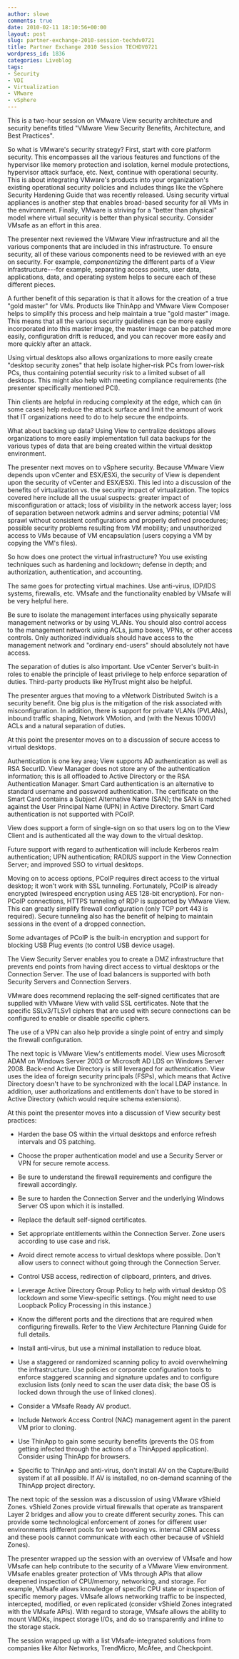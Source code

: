 ```yaml
---
author: slowe
comments: true
date: 2010-02-11 18:10:56+00:00
layout: post
slug: partner-exchange-2010-session-techdv0721
title: Partner Exchange 2010 Session TECHDV0721
wordpress_id: 1836
categories: Liveblog
tags:
- Security
- VDI
- Virtualization
- VMware
- vSphere
---
```


This is a two-hour session on VMware View security architecture and security benefits titled "VMware View Security Benefits, Architecture, and Best Practices".

So what is VMware's security strategy? First, start with core platform security. This encompasses all the various features and functions of the hypervisor like memory protection and isolation, kernel module protections, hypervisor attack surface, etc. Next, continue with operational security. This is about integrating VMware's products into your organization's existing operational security policies and includes things like the vSphere Security Hardening Guide that was recently released. Using security virtual appliances is another step that enables broad-based security for all VMs in the environment. Finally, VMware is striving for a "better than physical" model where virtual security is better than physical security. Consider VMsafe as an effort in this area.

The presenter next reviewed the VMware View infrastructure and all the various components that are included in this infrastructure. To ensure security, all of these various components need to be reviewed with an eye on security. For example, _componentizing_ the different parts of a View infrastructure---for example, separating access points, user data, applications, data, and operating system helps to secure each of these different pieces.

A further benefit of this separation is that it allows for the creation of a true "gold master" for VMs. Products like ThinApp and VMware View Composer helps to simplify this process and help maintain a true "gold master" image. This means that all the various security guidelines can be more easily incorporated into this master image, the master image can be patched more easily, configuration drift is reduced, and you can recover more easily and more quickly after an attack.

Using virtual desktops also allows organizations to more easily create "desktop security zones" that help isolate higher-risk PCs from lower-risk PCs, thus containing potential security risk to a limited subset of all desktops. This might also help with meeting compliance requirements (the presenter specifically mentioned PCI).

Thin clients are helpful in reducing complexity at the edge, which can (in some cases) help reduce the attack surface and limit the amount of work that IT organizations need to do to help secure the endpoints.

What about backing up data? Using View to centralize desktops allows organizations to more easily implementation full data backups for the various types of data that are being created within the virtual desktop environment.

The presenter next moves on to vSphere security. Because VMware View depends upon vCenter and ESX/ESXi, the security of View is dependent upon the security of vCenter and ESX/ESXi. This led into a discussion of the benefits of virtualization vs. the security impact of virtualization. The topics covered here include all the usual suspects: greater impact of misconfiguration or attack; loss of visibility in the network access layer; loss of separation between network admins and server admins; potential VM sprawl without consistent configurations and properly defined procedures; possible security problems resulting from VM mobility; and unauthorized access to VMs because of VM encapsulation (users copying a VM by copying the VM's files).

So how does one protect the virtual infrastructure? You use existing techniques such as hardening and lockdown; defense in depth; and authorization, authentication, and accounting.

The same goes for protecting virtual machines. Use anti-virus, IDP/IDS systems, firewalls, etc. VMsafe and the functionality enabled by VMsafe will be very helpful here.

Be sure to isolate the management interfaces using physically separate management networks or by using VLANs. You should also control access to the management network using ACLs, jump boxes, VPNs, or other access controls. Only authorized individuals should have access to the management network and "ordinary end-users" should absolutely not have access.

The separation of duties is also important. Use vCenter Server's built-in roles to enable the principle of least privilege to help enforce separation of duties. Third-party products like HyTrust might also be helpful.

The presenter argues that moving to a vNetwork Distributed Switch is a security benefit. One big plus is the mitigation of the risk associated with misconfiguration. In addition, there is support for private VLANs (PVLANs), inbound traffic shaping, Network VMotion, and (with the Nexus 1000V) ACLs and a natural separation of duties.

At this point the presenter moves on to a discussion of secure access to virtual desktops.

Authentication is one key area; View supports AD authentication as well as RSA SecurID. View Manager does not store any of the authentication information; this is all offloaded to Active Directory or the RSA Authentication Manager. Smart Card authentication is an alternative to standard username and password authentication. The certificate on the Smart Card contains a Subject Alternative Name (SAN); the SAN is matched against the User Principal Name (UPN) in Active Directory. Smart Card authentication is not supported with PCoIP.

View does support a form of single-sign on so that users log on to the View Client and is authenticated all the way down to the virtual desktop.

Future support with regard to authentication will include Kerberos realm authentication; UPN authentication; RADIUS support in the View Connection Server; and improved SSO to virtual desktops.

Moving on to access options, PCoIP requires direct access to the virtual desktop; it won't work with SSL tunneling. Fortunately, PCoIP is already encrypted (wirespeed encryption using AES 128-bit encryption). For non-PCoIP connections, HTTPS tunneling of RDP is supported by VMware View. This can greatly simplify firewall configuration (only TCP port 443 is required). Secure tunneling also has the benefit of helping to maintain sessions in the event of a dropped connection.

Some advantages of PCoIP is the built-in encryption and support for blocking USB Plug events (to control USB device usage).

The View Security Server enables you to create a DMZ infrastructure that prevents end points from having direct access to virtual desktops or the Connection Server. The use of load balancers is supported with both Security Servers and Connection Servers.

VMware does recommend replacing the self-signed certificates that are supplied with VMware View with valid SSL certificates. Note that the specific SSLv3/TLSv1 ciphers that are used with secure connections can be configured to enable or disable specific ciphers.

The use of a VPN can also help provide a single point of entry and simply the firewall configuration.

The next topic is VMware View's entitlements model. View uses Microsoft ADAM on Windows Server 2003 or Microsoft AD LDS on Windows Server 2008. Back-end Active Directory is still leveraged for authentication. View uses the idea of foreign security principals (FSPs), which means that Active Directory doesn't have to be synchronized with the local LDAP instance. In addition, user authorizations and entitlements don't have to be stored in Active Directory (which would require schema extensions).

At this point the presenter moves into a discussion of View security best practices:

* Harden the base OS within the virtual desktops and enforce refresh intervals and OS patching.

* Choose the proper authentication model and use a Security Server or VPN for secure remote access.

* Be sure to understand the firewall requirements and configure the firewall accordingly.

* Be sure to harden the Connection Server and the underlying Windows Server OS upon which it is installed.

* Replace the default self-signed certificates.

* Set appropriate entitlements within the Connection Server. Zone users according to use case and risk.

* Avoid direct remote access to virtual desktops where possible. Don't allow users to connect without going through the Connection Server.

* Control USB access, redirection of clipboard, printers, and drives.

* Leverage Active Directory Group Policy to help with virtual desktop OS lockdown and some View-specific settings. (You might need to use Loopback Policy Processing in this instance.)

* Know the different ports and the directions that are required when configuring firewalls. Refer to the View Architecture Planning Guide for full details.

* Install anti-virus, but use a minimal installation to reduce bloat.

* Use a staggered or randomized scanning policy to avoid overwhelming the infrastructure. Use policies or corporate configuration tools to enforce staggered scanning and signature updates and to configure exclusion lists (only need to scan the user data disk; the base OS is locked down through the use of linked clones).

* Consider a VMsafe Ready AV product.

* Include Network Access Control (NAC) management agent in the parent VM prior to cloning.

* Use ThinApp to gain some security benefits (prevents the OS from getting infected through the actions of a ThinApped application). Consider using ThinApp for browsers.

* Specific to ThinApp and anti-virus, don't install AV on the Capture/Build system if at all possible. If AV is installed, no on-demand scanning of the ThinApp project directory.

The next topic of the session was a discussion of using VMware vShield Zones. vShield Zones provide virtual firewalls that operate as transparent Layer 2 bridges and allow you to create different security zones. This can provide some technological enforcement of zones for different user environments (different pools for web browsing vs. internal CRM access and these pools cannot communicate with each other because of vShield Zones).

The presenter wrapped up the session with an overview of VMsafe and how VMsafe can help contribute to the security of a VMware View environment. VMsafe enables greater protection of VMs through APIs that allow deepened inspection of CPU/memory, networking, and storage. For example, VMsafe allows knowledge of specific CPU state or inspection of specific memory pages. VMsafe allows networking traffic to be inspected, intercepted, modified, or even replicated (consider vShield Zones integrated with the VMsafe APIs). With regard to storage, VMsafe allows the ability to mount VMDKs, inspect storage I/Os, and do so transparently and inline to the storage stack.

The session wrapped up with a list VMsafe-integrated solutions from companies like Altor Networks, TrendMicro, McAfee, and Checkpoint.
